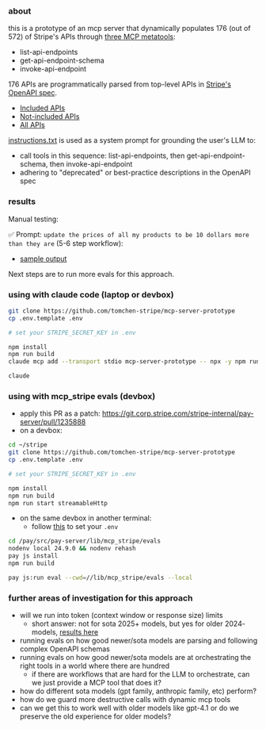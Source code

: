 ### about
this is a prototype of an mcp server that dynamically populates 176 (out of 572) of Stripe's APIs through [three MCP metatools](https://www.stainless.com/blog/lessons-from-openapi-to-mcp-server-conversion#handling-large-apis-dynamically):

- list-api-endpoints
- get-api-endpoint-schema
- invoke-api-endpoint

176 APIs are programmatically parsed from top-level APIs in [Stripe's OpenAPI spec](https://raw.githubusercontent.com/stripe/openapi/refs/heads/master/openapi/spec3.json).

* [Included APIs](https://github.com/tomchen-stripe/mcp-server-response-token-sizes/blob/main/apis/included.csv)
* [Not-included APIs](https://github.com/tomchen-stripe/mcp-server-response-token-sizes/blob/main/apis/not-included.csv)
* [All APIs](https://github.com/tomchen-stripe/mcp-server-response-token-sizes/blob/main/apis/all.csv)

[instructions.txt](instructions.txt) is used as a system prompt for grounding the user's LLM to:

- call tools in this sequence: list-api-endpoints, then get-api-endpoint-schema, then invoke-api-endpoint
- adhering to "deprecated" or best-practice descriptions in the OpenAPI spec

### results

Manual testing:

✅ Prompt: `update the prices of all my products to be 10 dollars more than they are` (5-6 step workflow):
- [sample output](https://gist.github.com/tomchen-stripe/979642e8ff35a0299e7e675b597bfe48)

Next steps are to run more evals for this approach.

### using with claude code (laptop or devbox)

```bash
git clone https://github.com/tomchen-stripe/mcp-server-prototype
cp .env.template .env

# set your STRIPE_SECRET_KEY in .env

npm install
npm run build
claude mcp add --transport stdio mcp-server-prototype -- npx -y npm run start

claude
```

### using with mcp_stripe evals (devbox)

- apply this PR as a patch: https://git.corp.stripe.com/stripe-internal/pay-server/pull/1235888
- on a devbox:
```bash
cd ~/stripe
git clone https://github.com/tomchen-stripe/mcp-server-prototype
cp .env.template .env

# set your STRIPE_SECRET_KEY in .env

npm install
npm run build
npm run start streamableHttp
```

- on the same devbox in another terminal:
   - follow [this](https://trailhead.corp.stripe.com/docs/developer-ai/mcp/evaluating-agent-toolkit-and-mcp#how-to-run-evals) to set your `.env`
```bash
cd /pay/src/pay-server/lib/mcp_stripe/evals
nodenv local 24.9.0 && nodenv rehash
pay js install
npm run build

pay js:run eval --cwd=//lib/mcp_stripe/evals --local
```

### further areas of investigation for this approach

- will we run into token (context window or response size) limits
   - short answer: not for sota 2025+ models, but yes for older 2024- models, [results here](https://github.com/tomchen-stripe/mcp-server-response-token-sizes)
- running evals on how good newer/sota models are parsing and following complex OpenAPI schemas
- running evals on how good newer/sota models are at orchestrating the right tools in a world where there are hundred
   - if there are workflows that are hard for the LLM to orchestrate, can we just provide a MCP tool that does it?
- how do different sota models (gpt family, anthropic family, etc) perform?
- how do we guard more destructive calls with dynamic mcp tools 
- can we get this to work well with older models like gpt-4.1 or do we preserve the old experience for older models?